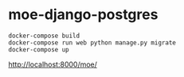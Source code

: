 # moe-django-postgres

```
docker-compose build
docker-compose run web python manage.py migrate
docker-compose up
```

[http://localhost:8000/moe/](http://localhost:8000/moe/)
